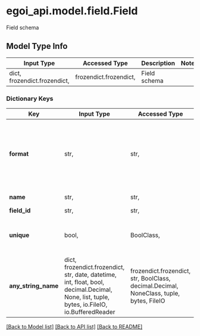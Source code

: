 # egoi_api.model.field.Field

Field schema

## Model Type Info
Input Type | Accessed Type | Description | Notes
------------ | ------------- | ------------- | -------------
dict, frozendict.frozendict,  | frozendict.frozendict,  | Field schema | 

### Dictionary Keys
Key | Input Type | Accessed Type | Description | Notes
------------ | ------------- | ------------- | ------------- | -------------
**format** | str,  | str,  | Field format | must be one of ["date", "text", "cellphone", "phone", "number", "email", "options", ] 
**name** | str,  | str,  | Name of the field | 
**field_id** | str,  | str,  | Field ID | [optional] 
**unique** | bool,  | BoolClass,  | True if the field is unique, false otherwise | [optional] 
**any_string_name** | dict, frozendict.frozendict, str, date, datetime, int, float, bool, decimal.Decimal, None, list, tuple, bytes, io.FileIO, io.BufferedReader | frozendict.frozendict, str, BoolClass, decimal.Decimal, NoneClass, tuple, bytes, FileIO | any string name can be used but the value must be the correct type | [optional]

[[Back to Model list]](../../README.md#documentation-for-models) [[Back to API list]](../../README.md#documentation-for-api-endpoints) [[Back to README]](../../README.md)

